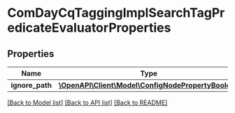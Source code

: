 # ComDayCqTaggingImplSearchTagPredicateEvaluatorProperties

## Properties
Name | Type | Description | Notes
------------ | ------------- | ------------- | -------------
**ignore_path** | [**\OpenAPI\Client\Model\ConfigNodePropertyBoolean**](ConfigNodePropertyBoolean.md) |  | [optional] 

[[Back to Model list]](../README.md#documentation-for-models) [[Back to API list]](../README.md#documentation-for-api-endpoints) [[Back to README]](../README.md)


